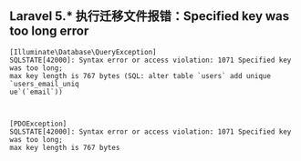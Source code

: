 ## Laravel 5.* 执行迁移文件报错：Specified key was too long error



```
[Illuminate\Database\QueryException]
SQLSTATE[42000]: Syntax error or access violation: 1071 Specified key was too long;
max key length is 767 bytes (SQL: alter table `users` add unique `users_email_uniq
ue`(`email`))



[PDOException]
SQLSTATE[42000]: Syntax error or access violation: 1071 Specified key was too long;
max key length is 767 bytes
```